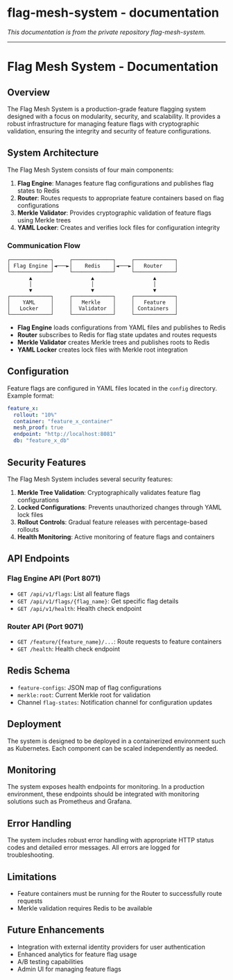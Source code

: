 # flag-mesh-system - documentation

*This documentation is from the private repository flag-mesh-system.*

---

# Flag Mesh System - Documentation

## Overview

The Flag Mesh System is a production-grade feature flagging system designed with a focus on modularity, security, and scalability. It provides a robust infrastructure for managing feature flags with cryptographic validation, ensuring the integrity and security of feature configurations.

## System Architecture

The Flag Mesh System consists of four main components:

1. **Flag Engine**: Manages feature flag configurations and publishes flag states to Redis
2. **Router**: Routes requests to appropriate feature containers based on flag configurations
3. **Merkle Validator**: Provides cryptographic validation of feature flags using Merkle trees
4. **YAML Locker**: Creates and verifies lock files for configuration integrity

### Communication Flow

```
┌─────────────┐     ┌─────────────┐     ┌─────────────┐
│ Flag Engine │◄───►│    Redis    │◄───►│   Router    │
└─────────────┘     └─────────────┘     └─────────────┘
       ▲                   ▲                   ▲
       │                   │                   │
       ▼                   ▼                   ▼
┌─────────────┐     ┌─────────────┐     ┌─────────────┐
│    YAML     │     │   Merkle    │     │   Feature   │
│   Locker    │     │  Validator  │     │ Containers  │
└─────────────┘     └─────────────┘     └─────────────┘
```

- **Flag Engine** loads configurations from YAML files and publishes to Redis
- **Router** subscribes to Redis for flag state updates and routes requests
- **Merkle Validator** creates Merkle trees and publishes roots to Redis
- **YAML Locker** creates lock files with Merkle root integration

## Configuration

Feature flags are configured in YAML files located in the `config` directory. Example format:

```yaml
feature_x:
  rollout: "10%"
  container: "feature_x_container"
  mesh_proof: true
  endpoint: "http://localhost:8081"
  db: "feature_x_db"
```

## Security Features

The Flag Mesh System includes several security features:

1. **Merkle Tree Validation**: Cryptographically validates feature flag configurations
2. **Locked Configurations**: Prevents unauthorized changes through YAML lock files
3. **Rollout Controls**: Gradual feature releases with percentage-based rollouts
4. **Health Monitoring**: Active monitoring of feature flags and containers

## API Endpoints

### Flag Engine API (Port 8071)

- `GET /api/v1/flags`: List all feature flags
- `GET /api/v1/flags/{flag_name}`: Get specific flag details
- `GET /api/v1/health`: Health check endpoint

### Router API (Port 9071)

- `GET /feature/{feature_name}/...`: Route requests to feature containers
- `GET /health`: Health check endpoint

## Redis Schema

- `feature-configs`: JSON map of flag configurations
- `merkle:root`: Current Merkle root for validation
- Channel `flag-states`: Notification channel for configuration updates

## Deployment

The system is designed to be deployed in a containerized environment such as Kubernetes. Each component can be scaled independently as needed.

## Monitoring

The system exposes health endpoints for monitoring. In a production environment, these endpoints should be integrated with monitoring solutions such as Prometheus and Grafana.

## Error Handling

The system includes robust error handling with appropriate HTTP status codes and detailed error messages. All errors are logged for troubleshooting.

## Limitations

- Feature containers must be running for the Router to successfully route requests
- Merkle validation requires Redis to be available

## Future Enhancements

- Integration with external identity providers for user authentication
- Enhanced analytics for feature flag usage
- A/B testing capabilities
- Admin UI for managing feature flags
